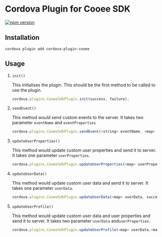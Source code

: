 # Cordova Plugin for Cooee SDK

[![npm version](https://badge.fury.io/js/cordova-plugin-cooee.svg)](https://badge.fury.io/js/cordova-plugin-ziggeo)

## Installation

```shell script
cordova plugin add cordova-plugin-cooee
```

## Usage

1. `init()`

   This initialises the plugin. This should be the first method to be called to use the plugin.

   ```js
   cordova.plugins.CooeeSdkPlugin.init(success, failure);
   ```
   
2. `sendEvent()`

   This method would send custom events to the server. It takes two parameter `eventName` and `eventProperties` 

   ```js
   cordova.plugins.CooeeSdkPlugin.sendEvent(<string> eventName, <map> eventProperties, success, failure);
   ```

3. `updateUserProperties()`

   This method would update custom user properties and send it to server. It takes one parameter `userProperties`.

   ```js
   cordova.plugins.CooeeSdkPlugin.updateUserProperties(<map> userProperties, success, failure)
   ```

4. `updateUserData()`

   This method would update custom user data and send it to server. It takes one parameter `userData`.

   ```js
   cordova.plugins.CooeeSdkPlugin.updateUserData(<map> userData, success, failure)
   ```

5. `updateUserProfile()`

   This method would update custom user data and user properties and send it to server. It takes two parameter `userData` and`userProperties`.

   ```js
   cordova.plugins.CooeeSdkPlugin.updateUserProfile(<map> userData,<map> userProperties, success, failure)
   ```
